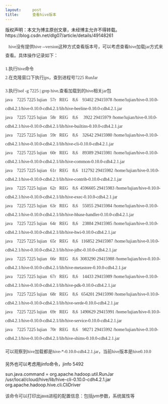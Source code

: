 ```yaml
---
layout:     post
title:      查看hive版本
---
```

<div id="article_content" class="article_content clearfix csdn-tracking-statistics" data-pid="blog" data-mod="popu_307" data-dsm="post">
								<div class="article-copyright">
					版权声明：本文为博主原创文章，未经博主允许不得转载。					https://blog.csdn.net/dlg07/article/details/49148261				</div>
								            <link rel="stylesheet" href="https://csdnimg.cn/release/phoenix/template/css/ck_htmledit_views-f76675cdea.css">
						<div class="htmledit_views" id="content_views">
                
<p><span style="color:rgb(51,51,51);font-family:'宋体';font-size:14px;line-height:28px;text-indent:28px;">   hive没有提供hive --version这种方式查看版本号，可以考虑查看hive加载jar方式来查看。具体操作记录如下：</span></p>
<p><span style="color:rgb(51,51,51);font-family:'宋体';font-size:14px;line-height:28px;text-indent:28px;">1.执行hive命令<br>
2.在克隆窗口下执行jps，查到进程号7225 RunJar</span></p>
<p><span style="color:rgb(51,51,51);font-family:'宋体';font-size:14px;line-height:28px;text-indent:28px;">3.执行lsof -g 7225 | grep hive,查看加载到的hive相关jar包<br>
java    7225 7225 lujian   57r   REG    8,6    93402 29415978 /home/lujian/hive-0.10.0-cdh4.2.1/hive-0.10.0-cdh4.2.1/lib/hive-beeline-0.10.0-cdh4.2.1.jar<br>
java    7225 7225 lujian   58r   REG    8,6     3922 29415979 /home/lujian/hive-0.10.0-cdh4.2.1/hive-0.10.0-cdh4.2.1/lib/hive-builtins-0.10.0-cdh4.2.1.jar<br>
java    7225 7225 lujian   59r   REG    8,6    32642 29415980 /home/lujian/hive-0.10.0-cdh4.2.1/hive-0.10.0-cdh4.2.1/lib/hive-cli-0.10.0-cdh4.2.1.jar<br>
java    7225 7225 lujian   60r   REG    8,6    89389 29415981 /home/lujian/hive-0.10.0-cdh4.2.1/hive-0.10.0-cdh4.2.1/lib/hive-common-0.10.0-cdh4.2.1.jar<br>
java    7225 7225 lujian   61r   REG    8,6   112792 29415982 /home/lujian/hive-0.10.0-cdh4.2.1/hive-0.10.0-cdh4.2.1/lib/hive-contrib-0.10.0-cdh4.2.1.jar<br>
java    7225 7225 lujian   62r   REG    8,6  4596605 29415983 /home/lujian/hive-0.10.0-cdh4.2.1/hive-0.10.0-cdh4.2.1/lib/hive-exec-0.10.0-cdh4.2.1.jar<br>
java    7225 7225 lujian   63r   REG    8,6    55055 29415984 /home/lujian/hive-0.10.0-cdh4.2.1/hive-0.10.0-cdh4.2.1/lib/hive-hbase-handler-0.10.0-cdh4.2.1.jar<br>
java    7225 7225 lujian   64r   REG    8,6    23884 29415985 /home/lujian/hive-0.10.0-cdh4.2.1/hive-0.10.0-cdh4.2.1/lib/hive-hwi-0.10.0-cdh4.2.1.jar<br>
java    7225 7225 lujian   65r   REG    8,6   116852 29415987 /home/lujian/hive-0.10.0-cdh4.2.1/hive-0.10.0-cdh4.2.1/lib/hive-jdbc-0.10.0-cdh4.2.1.jar<br>
java    7225 7225 lujian   66r   REG    8,6  3083290 29415988 /home/lujian/hive-0.10.0-cdh4.2.1/hive-0.10.0-cdh4.2.1/lib/hive-metastore-0.10.0-cdh4.2.1.jar<br>
java    7225 7225 lujian   67r   REG    8,6    14433 29415989 /home/lujian/hive-0.10.0-cdh4.2.1/hive-0.10.0-cdh4.2.1/lib/hive-pdk-0.10.0-cdh4.2.1.jar<br>
java    7225 7225 lujian   68r   REG    8,6   654201 29415990 /home/lujian/hive-0.10.0-cdh4.2.1/hive-0.10.0-cdh4.2.1/lib/hive-serde-0.10.0-cdh4.2.1.jar<br>
java    7225 7225 lujian   69r   REG    8,6  1490629 29415991 /home/lujian/hive-0.10.0-cdh4.2.1/hive-0.10.0-cdh4.2.1/lib/hive-service-0.10.0-cdh4.2.1.jar<br>
java    7225 7225 lujian   70r   REG    8,6    98271 29415992 /home/lujian/hive-0.10.0-cdh4.2.1/hive-0.10.0-cdh4.2.1/lib/hive-shims-0.10.0-cdh4.2.1.jar<br></span></p>
<p><span style="color:rgb(51,51,51);font-family:'宋体';font-size:14px;line-height:28px;text-indent:28px;">可以观察到hive加载都是hive-*-0.10.0-</span><span style="color:rgb(51,51,51);font-family:'宋体';font-size:14px;line-height:28px;text-indent:28px;">cdh4.2.1.jar，当前hive版本是hive0.10.0</span></p>
<p>另外也可以考虑用jinfo命令，jinfo 5492</p>
<p>sun.java.command = org.apache.hadoop.util.RunJar /usr/local/cloud/hive/lib/hive-cli-0.10.0-cdh4.2.1.jar org.apache.hadoop.hive.cli.CliDriver<br></p>
<p><span style="color:rgb(51,51,51);font-family:Arial;font-size:14px;line-height:26px;">该命令可以打印出java进程的配置信息：包括jvm参数，系统属性等</span><br></p>
            </div>
                </div>